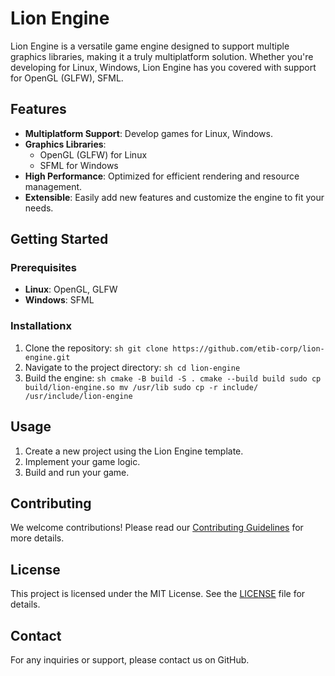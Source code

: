 # Lion Engine

Lion Engine is a versatile game engine designed to support multiple graphics libraries, making it a truly multiplatform solution. Whether you're developing for Linux, Windows, Lion Engine has you covered with support for OpenGL (GLFW), SFML.

## Features

- **Multiplatform Support**: Develop games for Linux, Windows.
- **Graphics Libraries**:
    - OpenGL (GLFW) for Linux
    - SFML for Windows
- **High Performance**: Optimized for efficient rendering and resource management.
- **Extensible**: Easily add new features and customize the engine to fit your needs.

## Getting Started

### Prerequisites

- **Linux**: OpenGL, GLFW
- **Windows**: SFML

### Installationx

1. Clone the repository:
        ```sh
        git clone https://github.com/etib-corp/lion-engine.git
        ```
2. Navigate to the project directory:
        ```sh
        cd lion-engine
        ```
3. Build the engine:
        ```sh
        cmake -B build -S .
        cmake --build build
        sudo cp build/lion-engine.so mv /usr/lib
        sudo cp -r include/ /usr/include/lion-engine
        ```

## Usage

1. Create a new project using the Lion Engine template.
2. Implement your game logic.
3. Build and run your game.

## Contributing

We welcome contributions! Please read our [Contributing Guidelines](CONTRIBUTING.md) for more details.

## License

This project is licensed under the MIT License. See the [LICENSE](LICENSE) file for details.

## Contact

For any inquiries or support, please contact us on GitHub.

